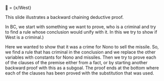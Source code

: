 ﻿ = {x/West}

This slide illustrates a backward chaining deductive proof.

In BC, we start with something we want to prove, who is a criminal and try to find a rule whose conclusion would unify with it.  In this we try to show if West is a criminal.)

Here we wanted to show that it was a crime for Nono to sell the missile. So, we find a rule that has criminal in the conclusion and we replace the other variables with constants for Nono and missiles.
Then we try to prove each of the clauses of the premise either from a fact, or by starting another backward proof with this as a subgoal.
The proof ends at the bottom where each of the clauses has been proved with the substitution that was used.
